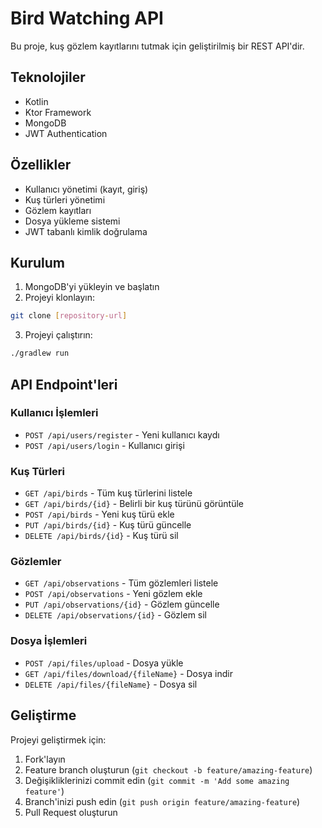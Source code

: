 # Bird Watching API

Bu proje, kuş gözlem kayıtlarını tutmak için geliştirilmiş bir REST API'dir.

## Teknolojiler

- Kotlin
- Ktor Framework
- MongoDB
- JWT Authentication

## Özellikler

- Kullanıcı yönetimi (kayıt, giriş)
- Kuş türleri yönetimi
- Gözlem kayıtları
- Dosya yükleme sistemi
- JWT tabanlı kimlik doğrulama

## Kurulum

1. MongoDB'yi yükleyin ve başlatın
2. Projeyi klonlayın:
```bash
git clone [repository-url]
```
3. Projeyi çalıştırın:
```bash
./gradlew run
```

## API Endpoint'leri

### Kullanıcı İşlemleri
- `POST /api/users/register` - Yeni kullanıcı kaydı
- `POST /api/users/login` - Kullanıcı girişi

### Kuş Türleri
- `GET /api/birds` - Tüm kuş türlerini listele
- `GET /api/birds/{id}` - Belirli bir kuş türünü görüntüle
- `POST /api/birds` - Yeni kuş türü ekle
- `PUT /api/birds/{id}` - Kuş türü güncelle
- `DELETE /api/birds/{id}` - Kuş türü sil

### Gözlemler
- `GET /api/observations` - Tüm gözlemleri listele
- `POST /api/observations` - Yeni gözlem ekle
- `PUT /api/observations/{id}` - Gözlem güncelle
- `DELETE /api/observations/{id}` - Gözlem sil

### Dosya İşlemleri
- `POST /api/files/upload` - Dosya yükle
- `GET /api/files/download/{fileName}` - Dosya indir
- `DELETE /api/files/{fileName}` - Dosya sil

## Geliştirme

Projeyi geliştirmek için:

1. Fork'layın
2. Feature branch oluşturun (`git checkout -b feature/amazing-feature`)
3. Değişikliklerinizi commit edin (`git commit -m 'Add some amazing feature'`)
4. Branch'inizi push edin (`git push origin feature/amazing-feature`)
5. Pull Request oluşturun 